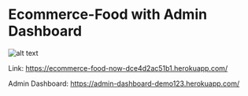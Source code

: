 # Ecommerce-Food with Admin Dashboard

![alt text](https://ashmoz.com/assets/project3-919db41d.png)


Link:
https://ecommerce-food-now-dce4d2ac51b1.herokuapp.com/

Admin Dashboard:
https://admin-dashboard-demo123.herokuapp.com/
